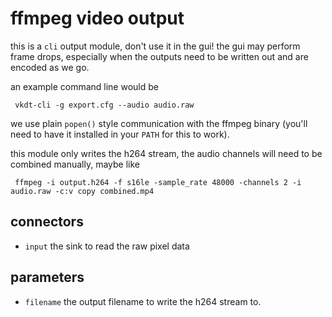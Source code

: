 # ffmpeg video output

this is a `cli` output module, don't use it in the gui! the gui may perform
frame drops, especially when the outputs need to be written out and are encoded
as we go.

an example command line would be
```
 vkdt-cli -g export.cfg --audio audio.raw
```

we use plain `popen()` style communication with the ffmpeg binary (you'll need
to have it installed in your `PATH` for this to work).

this module only writes the h264 stream, the audio channels will need to be
combined manually, maybe like
```
 ffmpeg -i output.h264 -f s16le -sample_rate 48000 -channels 2 -i audio.raw -c:v copy combined.mp4
```

## connectors

* `input` the sink to read the raw pixel data

## parameters

* `filename` the output filename to write the h264 stream to.
